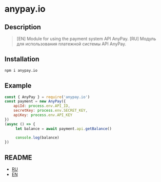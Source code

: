 # anypay.io

## Description

>[EN] Module for using the payment system API AnyPay.
>[RU] Модуль для использования платежной системы API AnyPay.

## Installation

```bash
npm i anypay.io
```

## Example

```js
const { AnyPay } = require('anypay.io')
const payment = new AnyPay({
    apiId: process.env.API_ID,
    secretKey: process.env.SECRET_KEY,
    apiKey: process.env.API_KEY
})
(async () => {
     let balance = await payment.api.getBalance()
    
     console.log(balance)
})
```

## README

* [RU](docs/ru)
* [EN](docs/en)
